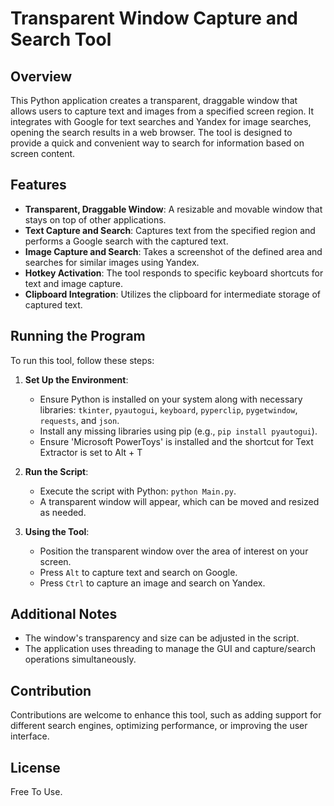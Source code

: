 # Transparent Window Capture and Search Tool

## Overview
This Python application creates a transparent, draggable window that allows users to capture text and images from a specified screen region. It integrates with Google for text searches and Yandex for image searches, opening the search results in a web browser. The tool is designed to provide a quick and convenient way to search for information based on screen content.

## Features
- **Transparent, Draggable Window**: A resizable and movable window that stays on top of other applications.
- **Text Capture and Search**: Captures text from the specified region and performs a Google search with the captured text.
- **Image Capture and Search**: Takes a screenshot of the defined area and searches for similar images using Yandex.
- **Hotkey Activation**: The tool responds to specific keyboard shortcuts for text and image capture.
- **Clipboard Integration**: Utilizes the clipboard for intermediate storage of captured text.

## Running the Program
To run this tool, follow these steps:

1. **Set Up the Environment**:
   - Ensure Python is installed on your system along with necessary libraries: `tkinter`, `pyautogui`, `keyboard`, `pyperclip`, `pygetwindow`, `requests`, and `json`.
   - Install any missing libraries using pip (e.g., `pip install pyautogui`).
   - Ensure 'Microsoft PowerToys' is installed and the shortcut for Text Extractor is set to Alt + T

2. **Run the Script**:
   - Execute the script with Python: `python Main.py`.
   - A transparent window will appear, which can be moved and resized as needed.

3. **Using the Tool**:
   - Position the transparent window over the area of interest on your screen.
   - Press `Alt` to capture text and search on Google.
   - Press `Ctrl` to capture an image and search on Yandex.

## Additional Notes
- The window's transparency and size can be adjusted in the script.
- The application uses threading to manage the GUI and capture/search operations simultaneously.

## Contribution
Contributions are welcome to enhance this tool, such as adding support for different search engines, optimizing performance, or improving the user interface.

## License
Free To Use.
